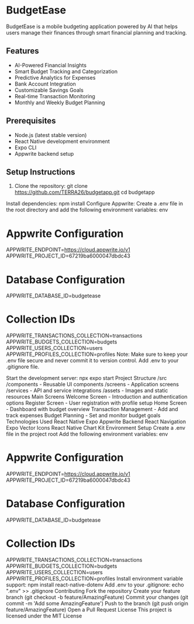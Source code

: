 # BudgetEase

BudgetEase is a mobile budgeting application powered by AI that helps users manage their finances through smart financial planning and tracking.

## Features

- AI-Powered Financial Insights
- Smart Budget Tracking and Categorization
- Predictive Analytics for Expenses
- Bank Account Integration
- Customizable Savings Goals
- Real-time Transaction Monitoring
- Monthly and Weekly Budget Planning

## Prerequisites

- Node.js (latest stable version)
- React Native development environment
- Expo CLI
- Appwrite backend setup

## Setup Instructions

1. Clone the repository:
git clone https://github.com/TERRA26/budgetapp.git
cd budgetapp

Install dependencies:
npm install
Configure Appwrite:
Create a .env file in the root directory and add the following environment variables:
env
# Appwrite Configuration
APPWRITE_ENDPOINT=https://cloud.appwrite.io/v1
APPWRITE_PROJECT_ID=67219ba6000047dbdc43

# Database Configuration
APPWRITE_DATABASE_ID=budgetease

# Collection IDs
APPWRITE_TRANSACTIONS_COLLECTION=transactions
APPWRITE_BUDGETS_COLLECTION=budgets
APPWRITE_USERS_COLLECTION=users
APPWRITE_PROFILES_COLLECTION=profiles
Note: Make sure to keep your .env file secure and never commit it to version control. Add .env to your .gitignore file.

Start the development server:
npx expo start
Project Structure
/src
/components - Reusable UI components
/screens - Application screens
/services - API and service integrations
/assets - Images and static resources
Main Screens
Welcome Screen - Introduction and authentication options
Register Screen - User registration with profile setup
Home Screen - Dashboard with budget overview
Transaction Management - Add and track expenses
Budget Planning - Set and monitor budget goals
Technologies Used
React Native
Expo
Appwrite Backend
React Navigation
Expo Vector Icons
React Native Chart Kit
Environment Setup
Create a .env file in the project root
Add the following environment variables:
env
# Appwrite Configuration
APPWRITE_ENDPOINT=https://cloud.appwrite.io/v1
APPWRITE_PROJECT_ID=67219ba6000047dbdc43

# Database Configuration
APPWRITE_DATABASE_ID=budgetease

# Collection IDs
APPWRITE_TRANSACTIONS_COLLECTION=transactions
APPWRITE_BUDGETS_COLLECTION=budgets
APPWRITE_USERS_COLLECTION=users
APPWRITE_PROFILES_COLLECTION=profiles
Install environment variable support:
npm install react-native-dotenv
Add .env to your .gitignore:
echo ".env" >> .gitignore
Contributing
Fork the repository
Create your feature branch (git checkout -b feature/AmazingFeature)
Commit your changes (git commit -m 'Add some AmazingFeature')
Push to the branch (git push origin feature/AmazingFeature)
Open a Pull Request
License
This project is licensed under the MIT License
